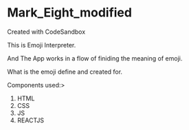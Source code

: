 # Mark_Eight_modified
Created with CodeSandbox

This is Emoji Interpreter.

And The App works in a flow of finiding the meaning of emoji.

What is the emoji define and created for.

Components used:>

1. HTML
2. CSS
3. JS
4. REACTJS
